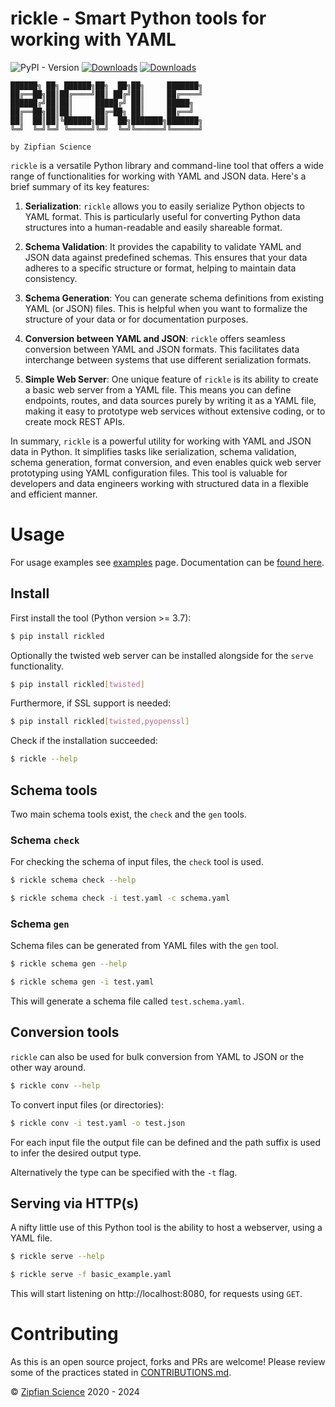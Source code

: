# rickle - Smart Python tools for working with YAML

![PyPI - Version](https://img.shields.io/pypi/v/rickled)
[![Downloads](https://static.pepy.tech/badge/rickled)](https://pepy.tech/project/rickled)
[![Downloads](https://static.pepy.tech/badge/rickled/month)](https://pepy.tech/project/rickled)

```
██████╗ ██╗ ██████╗██╗  ██╗██╗     ███████╗
██╔══██╗██║██╔════╝██║ ██╔╝██║     ██╔════╝
██████╔╝██║██║     █████╔╝ ██║     █████╗  
██╔══██╗██║██║     ██╔═██╗ ██║     ██╔══╝  
██║  ██║██║╚██████╗██║  ██╗███████╗███████╗
╚═╝  ╚═╝╚═╝ ╚═════╝╚═╝  ╚═╝╚══════╝╚══════╝
                                           
by Zipfian Science                               
```
`rickle` is a versatile Python library and command-line tool that offers a wide range of functionalities for working with YAML and JSON data. Here's a brief summary of its key features:

1. **Serialization**: `rickle` allows you to easily serialize Python objects to YAML format. This is particularly useful for converting Python data structures into a human-readable and easily shareable format.

2. **Schema Validation**: It provides the capability to validate YAML and JSON data against predefined schemas. This ensures that your data adheres to a specific structure or format, helping to maintain data consistency.

3. **Schema Generation**: You can generate schema definitions from existing YAML (or JSON) files. This is helpful when you want to formalize the structure of your data or for documentation purposes.

4. **Conversion between YAML and JSON**: `rickle` offers seamless conversion between YAML and JSON formats. This facilitates data interchange between systems that use different serialization formats.

5. **Simple Web Server**: One unique feature of `rickle` is its ability to create a basic web server from a YAML file. This means you can define endpoints, routes, and data sources purely by writing it as a YAML file, making it easy to prototype web services without extensive coding, or to create mock REST APIs.

In summary, `rickle` is a powerful utility for working with YAML and JSON data in Python. 
It simplifies tasks like serialization, schema validation, schema generation, format conversion, 
and even enables quick web server prototyping using YAML configuration files. 
This tool is valuable for developers and data engineers working 
with structured data in a flexible and efficient manner.

# Usage

For usage examples see [examples](https://zipfian.science/docs/rickle/examples.html) page. 
Documentation can be [found here](https://zipfian.science/docs/rickle/index.html). 

## Install

First install the tool (Python version >= 3.7):

```bash script
$ pip install rickled
```

Optionally the twisted web server can be installed alongside for the `serve` functionality.

```bash script
$ pip install rickled[twisted]
```

Furthermore, if SSL support is needed:

```bash script
$ pip install rickled[twisted,pyopenssl]
```

Check if the installation succeeded:

```bash script
$ rickle --help
```

## Schema tools

Two main schema tools exist, the `check` and the `gen` tools.

### Schema `check`

For checking the schema of input files, the `check` tool is used.

```bash script
$ rickle schema check --help
```

```bash script
$ rickle schema check -i test.yaml -c schema.yaml 
```

### Schema `gen`

Schema files can be generated from YAML files with the `gen` tool.

```bash script
$ rickle schema gen --help
```

```bash script
$ rickle schema gen -i test.yaml
```

This will generate a schema file called `test.schema.yaml`.


## Conversion tools

`rickle` can also be used for bulk conversion from YAML to JSON or the other way around.

```bash script
$ rickle conv --help
```

To convert input files (or directories):

```bash script
$ rickle conv -i test.yaml -o test.json
```

For each input file the output file can be defined and the path suffix is used to infer the desired output type.

Alternatively the type can be specified with the `-t` flag.

## Serving via HTTP(s)

A nifty little use of this Python tool is the ability to host a webserver, using a YAML file.
 
```bash script
$ rickle serve --help
```

```bash script
$ rickle serve -f basic_example.yaml
```

This will start listening on http://localhost:8080, for requests using `GET`. 

# Contributing

As this is an open source project, forks and PRs are welcome! 
Please review some of the practices stated in [CONTRIBUTIONS.md](https://github.com/Zipfian-Science/rickled/blob/master/CONTRIBUTING.md).



© [Zipfian Science](https://zipfian.science) 2020 - 2024
